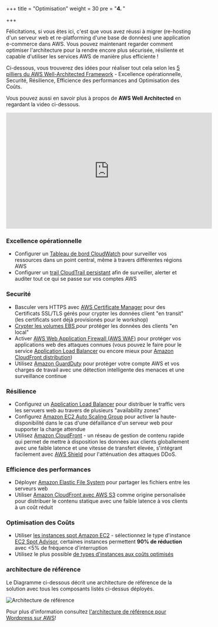+++
title = "Optimisation"
weight = 30
pre = "<b>4. </b>"

+++


Félicitations, si vous êtes ici, c'est que vous avez réussi à migrer (re-hosting d'un serveur web et re-platforming d'une base de données) une application e-commerce dans AWS. Vous pouvez maintenant regarder comment optimiser l'architecture pour la rendre encore plus sécurisée, résiliente et capable d'utiliser les services AWS de manière plus efficiente !
 
Ci-dessous, vous trouverez des idées pour réaliser tout cela selon les <a href="https://aws.amazon.com/architecture/well-architected/" target="_blank">5 pilliers du AWS Well-Architected Framework</a> - Excellence opérationnelle, Securité, Résilience, Efficience des performances and Optimisation des Coûts.

Vous pouvez aussi en savoir plus à propos de **AWS Well Architected** en regardant la video ci-dessous.
<center>
<iframe width="560" height="315" src="https://www.youtube-nocookie.com/embed/MfxF-FYEFjY" frameborder="0" allow="accelerometer; autoplay; encrypted-media; gyroscope; picture-in-picture" allowfullscreen></iframe>
</center>

### Excellence opérationnelle

- Configurer un <a href="https://docs.aws.amazon.com/AmazonCloudWatch/latest/monitoring/CloudWatch_Dashboards.html" target="_blank">Tableau de bord CloudWatch</a> pour surveiller vos ressources dans un point central, même à travers différentes régions AWS
- Configurer un <a href="https://docs.aws.amazon.com/awscloudtrail/latest/userguide/cloudtrail-create-and-update-a-trail.html" target="_blank">trail CloudTrail persistant</a> afin de surveiller, alerter et auditer tout ce qui se passe sur vos comptes AWS

### Securité  
- Basculer vers HTTPS avec <a href="https://aws.amazon.com/certificate-manager/" target="_blank">AWS Certificate Manager</a> pour des Certificats SSL/TLS gérés pour crypter les données client "en transit" (les certificats sont déjà provisionés pour le workshop) 
- <a href="https://docs.aws.amazon.com/AWSEC2/latest/UserGuide/EBSEncryption.html" target="_blank">Crypter les volumes EBS </a> pour protéger les données des clients "en local"
- Activer <a href="https://aws.amazon.com/waf/"  target="_blank">AWS Web Application Firewall (AWS WAF)</a> pour protéger vos applications web des attaques connues (vous pouvez le faire pour le service <a href="https://aws.amazon.com/blogs/aws/aws-web-application-firewall-waf-for-application-load-balancers/" target="_blank">Application Load Balancer</a> ou encore mieux pour <a href="https://docs.aws.amazon.com/waf/latest/developerguide/cloudfront-features.html" target="_blank">Amazon CloudFront distribution</a>)
- Utilisez <a href="https://aws.amazon.com/guardduty/" target="_blank">Amazon GuardDuty</a> pour protéger votre compte AWS et vos charges de travail avec une détection intelligente des menaces et une surveillance continue

### Résilience
- Configurez un <a href="https://docs.aws.amazon.com/elasticloadbalancing/latest/application/create-application-load-balancer.html" target="_blank">Application Load Balancer</a> pour distribuer le traffic vers les servuers web au travers de plusieurs "availability zones"
- Configurez <a href="https://docs.aws.amazon.com/autoscaling/ec2/userguide/GettingStartedTutorial.html" target="_blank">Amazon EC2 Auto Scaling Group</a> pour activer la haute-disponibilité dans le cas d'une défaillance d'un serveur web pour supporter la charge attendue
- Utilisez <a href="https://docs.aws.amazon.com/AmazonCloudFront/latest/DeveloperGuide/distribution-working-with.html" target="_blank">Amazon CloudFront</a> - un réseau de gestion de contenu rapide qui permet de mettre à disposition les données aux clients globallement avec une faible latence et une vitesse de transfert élevée, s'intégrant facilement avec <a href="https://aws.amazon.com/shield/" target="_blank">AWS Shield</a> pour l'atténuation des attaques DDoS.

### Efficience des performances
- Déployer <a href="https://docs.aws.amazon.com/efs/latest/ug/getting-started.html" target="_blank">Amazon Elastic File System</a> pour partager les fichiers entre les serveurs web
- Utiliser <a href="https://aws.amazon.com/blogs/networking-and-content-delivery/amazon-s3-amazon-cloudfront-a-match-made-in-the-cloud/" target="_blank">Amazon CloudFront avec AWS S3</a> comme origine personalisée pour distribuer le contenu statique avec une faible latence à vos clients à un coût réduit

### Optimisation des Coûts
- Utiliser <a href="https://aws.amazon.com/ec2/spot/" target="_blank">les instances spot Amazon EC2</a> - sélectionnez le type d'instance <a href="https://aws.amazon.com/ec2/spot/instance-advisor/" target="_blank">EC2 Spot Advisor</a>, certaines instances permettent **90% de réduction** avec <5% de fréquence d'interruption
- Utilisez le plus possible <a href="https://aws.amazon.com/ec2/spot/pricing/" target="_blank">de types d'instances aux coûts optimisés</a>

### architecture de référence

Le Diagramme ci-dessous décrit une architecture de référence de la solution avec tous les composants listés ci-dessus déployés.

![Architecture de référence](/opt/aws-ref-arch.png)

Pour plus d'information consultez <a href="https://github.com/aws-samples/aws-refarch-wordpress" target="_blank">l'architecture de référence pour Wordpress sur AWS</a>!
